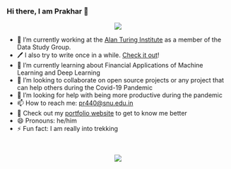 ### Hi there, I am Prakhar 👋

<p align="center"><img src="https://profile-counter.glitch.me/prakharrathi25/count.svg"/></p>

<!--
**prakharrathi25/prakharrathi25** is a ✨ _special_ ✨ repository because its `README.md` (this file) appears on your GitHub profile.

Here are some ideas to get you started:

- 💬 Ask me about the intersection of technology and finance
-->
- 🔭 I’m currently working at the [Alan Turing Institute](https://github.com/alan-turing-institute) as a member of the Data Study Group.  
- 🖊️ I also try to write once in a while. [Check it out](https://medium.com/@prakharrathi)!
- 🌱 I’m currently learning about Financial Applications of Machine Learning and Deep Learning
- 👯 I’m looking to collaborate on open source projects or any project that can help others during the Covid-19 Pandemic
- 🤔 I’m looking for help with being more productive during the pandemic 
- 📫 How to reach me: [pr440@snu.edu.in](mailto:pr440@snu.edu.in)
- 📧 Check out my [portfolio website](https://prakharrathi25.github.io/) to get to know me better
- 😄 Pronouns: he/him
- ⚡ Fun fact: I am really into trekking

<br/>

<p align="center"><img align="center" src="https://github-readme-stats.vercel.app/api?username=prakharrathi25&show_icons=true&theme=dracula" /></p>
